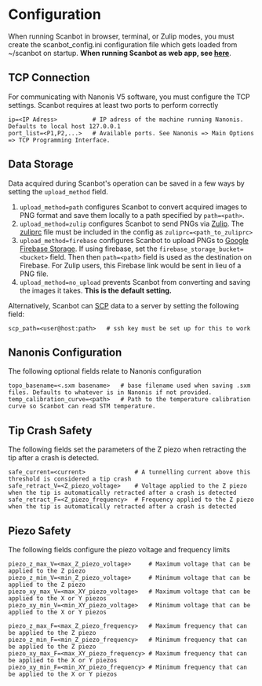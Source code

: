 # Configuration
When running Scanbot in browser, terminal, or Zulip modes, you must create the scanbot_config.ini configuration file which gets loaded from ~/scanbot on startup.
<strong>When running Scanbot as web app, see [here](../web-app/#configuration)</strong>.

## TCP Connection
For communicating with Nanonis V5 software, you must configure the TCP settings.
Scanbot requires at least two ports to perform correctly

```
ip=<IP Adress>          # IP adress of the machine running Nanonis. Defaults to local host 127.0.0.1
port_list=<P1,P2,...>   # Available ports. See Nanonis => Main Options => TCP Programming Interface.
```


## Data Storage
Data acquired during Scanbot's operation can be saved in a few ways by setting the ```upload_method``` field.

1. ```upload_method=path``` configures Scanbot to convert acquired images to PNG format and save them locally to a path specified by ```path=<path>```.
2. ```upload_method=zulip``` configures Scanbot to send PNGs via [Zulip](https://zulip.com/). The [zuliprc](https://zulip.com/api/running-bots) file must be included in the config as ```zuliprc=<path_to_zuliprc>```
3. ```upload_method=firebase``` configures Scanbot to upload PNGs to [Google Firebase Storage](https://firebase.google.com/docs/storage). 
If using firebase, set the ```firebase_storage_bucket=<bucket>``` field. Then then ```path=<path>``` field is used as the destination on Firebase.
For Zulip users, this Firebase link would be sent in lieu of a PNG file.
4. ```upload_method=no_upload``` prevents Scanbot from converting and saving the images it takes. **This is the default setting.**

Alternatively, Scanbot can [SCP](https://en.wikipedia.org/wiki/Secure_copy_protocol) data to a server by setting the following field:

```
scp_path=<user@host:path>   # ssh key must be set up for this to work
```

## Nanonis Configuration
The following optional fields relate to Nanonis configuration
```
topo_basename=<.sxm basename>   # base filename used when saving .sxm files. Defaults to whatever is in Nanonis if not provided. 
temp_calibration_curve=<path>   # Path to the temperature calibration curve so Scanbot can read STM temperature.
```

## Tip Crash Safety
The following fields set the parameters of the Z piezo when retracting the tip after a crash is detected.
```
safe_current=<current>              # A tunnelling current above this threshold is considered a tip crash
safe_retract_V=<Z_piezo_voltage>    # Voltage applied to the Z piezo when the tip is automatically retracted after a crash is detected
safe_retract_F=<Z_piezo_frequency>  # Frequency applied to the Z piezo when the tip is automatically retracted after a crash is detected
```

## Piezo Safety
The following fields configure the piezo voltage and frequency limits
```
piezo_z_max_V=<max_Z_piezo_voltage>     # Maximum voltage that can be applied to the Z piezo
piezo_z_min_V=<min_Z_piezo_voltage>     # Minimum voltage that can be applied to the Z piezo
piezo_xy_max_V=<max_XY_piezo_voltage>   # Maximum voltage that can be applied to the X or Y piezos
piezo_xy_min_V=<min_XY_piezo_voltage>   # Minimum voltage that can be applied to the X or Y piezos

piezo_z_max_F=<max_Z_piezo_frequency>   # Maximum frequency that can be applied to the Z piezo
piezo_z_min_F=<min_Z_piezo_frequency>   # Minimum frequency that can be applied to the Z piezo
piezo_xy_max_F=<max_XY_piezo_frequency> # Maximum frequency that can be applied to the X or Y piezos
piezo_xy_min_F=<min_XY_piezo_frequency> # Minimum frequency that can be applied to the X or Y piezos
```